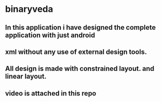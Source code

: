 # binaryveda 
## In this application i  have designed the complete application with just android
## xml without any use of external design tools.
## All design is made with constrained layout. and linear layout.
## video is attached in this repo


